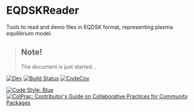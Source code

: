 # EQDSKReader

Tools to read and demo files in EQDSK format, representing plasma equilibrium model.

> ## Note!
> 
> The document is just started...
> 

<!--
[![Stable](https://img.shields.io/badge/docs-stable-blue.svg)](https://dvp2015.github.io/EQDSKReader.jl/stable/) 
[![Dev](https://img.shields.io/badge/docs-dev-blue.svg)](https://dvp2015.github.io/EQDSKReader.jl/dev/)

TODO dvp: separate documentation deployment for stable (main) and devel versions.
--> 
[![Dev](https://img.shields.io/badge/docs-dev-blue.svg)](https://dvp2015.github.io/EQDSKReader.jl/) 
[![Build Status](https://github.com/dvp2015/EQDSKReader.jl/actions/workflows/CI.yml/badge.svg?branch=main)](https://github.com/dvp2015/EQDSKReader.jl/actions/workflows/CI.yml?query=branch%3Amain) 
[![CodeCov](https://codecov.io/gh/dvp2015/EQDSKReader.jl/branch/main/graph/badge.svg?token=75P0OIVTP7)](https://codecov.io/gh/dvp2015/EQDSKReader.jl)
<!-- https://codecov.io/gh/dvp2015/EQDSKReader.jl/branch/main/graphs/sunburst.svg?token=75P0OIVTP7 -->
[![Code Style: Blue](https://img.shields.io/badge/code%20style-blue-4495d1.svg)](https://github.com/invenia/BlueStyle) 
[![ColPrac: Contributor's Guide on Collaborative Practices for Community Packages](https://img.shields.io/badge/ColPrac-Contributor's%20Guide-blueviolet)](https://github.com/SciML/ColPrac)

<!--
Practices

Project Setup: https://bjack205.github.io/tutorial/2021/07/16/julia_package_setup.html

-->